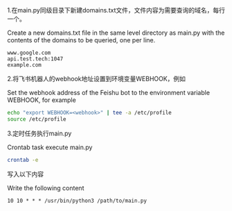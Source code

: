 1.在main.py同级目录下新建domains.txt文件，文件内容为需要查询的域名，每行一个。

Create a new domains.txt file in the same level directory as main.py with the contents of the domains to be queried, one per line.

```text
www.google.com
api.test.tech:1047
example.com
```

2.将飞书机器人的webhook地址设置到环境变量WEBHOOK，例如

Set the webhook address of the Feishu bot to the environment variable WEBHOOK, for example
```bash
echo "export WEBHOOK=<webhook>" | tee -a /etc/profile
source /etc/profile
```

3.定时任务执行main.py

Crontab task execute main.py
```bash
crontab -e
```
写入以下内容

Write the following content
```text
10 10 * * * /usr/bin/python3 /path/to/main.py
```
